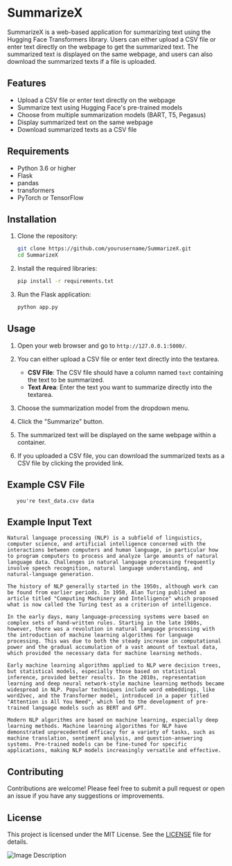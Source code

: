 # SummarizeX

SummarizeX is a web-based application for summarizing text using the Hugging Face Transformers library. Users can either upload a CSV file or enter text directly on the webpage to get the summarized text. The summarized text is displayed on the same webpage, and users can also download the summarized texts if a file is uploaded.

## Features

- Upload a CSV file or enter text directly on the webpage
- Summarize text using Hugging Face's pre-trained models
- Choose from multiple summarization models (BART, T5, Pegasus)
- Display summarized text on the same webpage
- Download summarized texts as a CSV file

## Requirements

- Python 3.6 or higher
- Flask
- pandas
- transformers
- PyTorch or TensorFlow

## Installation

1. Clone the repository:

   ```bash
   git clone https://github.com/yourusername/SummarizeX.git
   cd SummarizeX
   ```

2. Install the required libraries:

   ```bash
   pip install -r requirements.txt
   ```

3. Run the Flask application:

   ```bash
   python app.py
   ```

## Usage

1. Open your web browser and go to `http://127.0.0.1:5000/`.

2. You can either upload a CSV file or enter text directly into the textarea.

   - **CSV File**: The CSV file should have a column named `text` containing the text to be summarized.
   - **Text Area**: Enter the text you want to summarize directly into the textarea.

3. Choose the summarization model from the dropdown menu.

4. Click the "Summarize" button.

5. The summarized text will be displayed on the same webpage within a container.

6. If you uploaded a CSV file, you can download the summarized texts as a CSV file by clicking the provided link.

## Example CSV File

```csv
   you're text_data.csv data
```

## Example Input Text

```
Natural language processing (NLP) is a subfield of linguistics, computer science, and artificial intelligence concerned with the interactions between computers and human language, in particular how to program computers to process and analyze large amounts of natural language data. Challenges in natural language processing frequently involve speech recognition, natural language understanding, and natural-language generation.

The history of NLP generally started in the 1950s, although work can be found from earlier periods. In 1950, Alan Turing published an article titled "Computing Machinery and Intelligence" which proposed what is now called the Turing test as a criterion of intelligence.

In the early days, many language-processing systems were based on complex sets of hand-written rules. Starting in the late 1980s, however, there was a revolution in natural language processing with the introduction of machine learning algorithms for language processing. This was due to both the steady increase in computational power and the gradual accumulation of a vast amount of textual data, which provided the necessary data for machine learning methods.

Early machine learning algorithms applied to NLP were decision trees, but statistical models, especially those based on statistical inference, provided better results. In the 2010s, representation learning and deep neural network-style machine learning methods became widespread in NLP. Popular techniques include word embeddings, like word2vec, and the Transformer model, introduced in a paper titled "Attention is All You Need", which led to the development of pre-trained language models such as BERT and GPT.

Modern NLP algorithms are based on machine learning, especially deep learning methods. Machine learning algorithms for NLP have demonstrated unprecedented efficacy for a variety of tasks, such as machine translation, sentiment analysis, and question-answering systems. Pre-trained models can be fine-tuned for specific applications, making NLP models increasingly versatile and effective.
```

## Contributing

Contributions are welcome! Please feel free to submit a pull request or open an issue if you have any suggestions or improvements.

## License

This project is licensed under the MIT License. See the [LICENSE](LICENSE) file for details.


![Image Description](https://github.com/user-attachments/assets/0959e3b7-5275-421c-acb8-65212cf44ea1)

